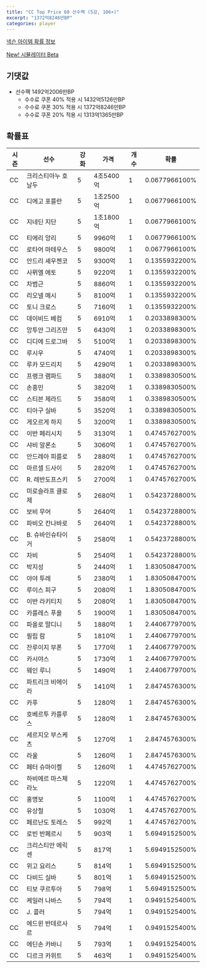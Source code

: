 ```yaml
---
title: "CC Top Price 60 선수팩 (5강, 106+)"
excerpt: "1372억8246만BP"
categories: player
---
```

[넥슨 아이템 확률 정보](http://iteminfo.nexon.com/probability/fco?sn=7551)

[New! 시뮬레이터 Beta](/simulator/7551)
## 기댓값
- 선수팩 1492억2006만BP
  - 수수료 쿠폰 40% 적용 시 1432억5126만BP
  - 수수료 쿠폰 30% 적용 시 1372억8246만BP
  - 수수료 쿠폰 20% 적용 시 1313억1365만BP


## 확률표

|시즌|선수|강화|가격|개수|확률|
|---|---|---|---|---|---|
|CC|크리스티아누 호날두|5|4조5400억|1|0.0677966100%|
|CC|디에고 포를란|5|1조2500억|1|0.0677966100%|
|CC|지네딘 지단|5|1조1800억|1|0.0677966100%|
|CC|티에리 앙리|5|9960억|1|0.0677966100%|
|CC|로타어 마테우스|5|9800억|1|0.0677966100%|
|CC|안드리 셰우첸코|5|9300억|1|0.1355932200%|
|CC|사뮈엘 에토|5|9220억|1|0.1355932200%|
|CC|차범근|5|8860억|1|0.1355932200%|
|CC|리오넬 메시|5|8100억|1|0.1355932200%|
|CC|토니 크로스|5|7160억|1|0.1355932200%|
|CC|데이비드 베컴|5|6910억|1|0.2033898300%|
|CC|앙투안 그리즈만|5|6430억|1|0.2033898300%|
|CC|디디에 드로그바|5|5100억|1|0.2033898300%|
|CC|루시우|5|4740억|1|0.2033898300%|
|CC|루카 모드리치|5|4290억|1|0.2033898300%|
|CC|프랭크 램파드|5|3880억|1|0.3389830500%|
|CC|손흥민|5|3820억|1|0.3389830500%|
|CC|스티븐 제라드|5|3580억|1|0.3389830500%|
|CC|티아구 실바|5|3520억|1|0.3389830500%|
|CC|게오르게 하지|5|3200억|1|0.3389830500%|
|CC|이반 페리시치|5|3130억|1|0.4745762700%|
|CC|샤비 알론소|5|3060억|1|0.4745762700%|
|CC|안드레아 피를로|5|2880억|1|0.4745762700%|
|CC|마르셀 드사이|5|2820억|1|0.4745762700%|
|CC|R. 레반도프스키|5|2700억|1|0.4745762700%|
|CC|미로슬라프 클로제|5|2680억|1|0.5423728800%|
|CC|보비 무어|5|2640억|1|0.5423728800%|
|CC|파비오 칸나바로|5|2640억|1|0.5423728800%|
|CC|B. 슈바인슈타이거|5|2580억|1|0.5423728800%|
|CC|차비|5|2540억|1|0.5423728800%|
|CC|박지성|5|2440억|1|1.8305084700%|
|CC|야야 투레|5|2380억|1|1.8305084700%|
|CC|루이스 피구|5|2080억|1|1.8305084700%|
|CC|이반 라키티치|5|2080억|1|1.8305084700%|
|CC|카를레스 푸욜|5|1900억|1|1.8305084700%|
|CC|파올로 말디니|5|1880억|1|2.4406779700%|
|CC|필립 람|5|1810억|1|2.4406779700%|
|CC|잔루이지 부폰|5|1770억|1|2.4406779700%|
|CC|카시야스|5|1730억|1|2.4406779700%|
|CC|웨인 루니|5|1490억|1|2.4406779700%|
|CC|파트리크 비에이라|5|1410억|1|2.8474576300%|
|CC|카푸|5|1280억|1|2.8474576300%|
|CC|호베르투 카를루스|5|1280억|1|2.8474576300%|
|CC|세르지오 부스케츠|5|1270억|1|2.8474576300%|
|CC|라울|5|1260억|1|2.8474576300%|
|CC|페터 슈마이켈|5|1260억|1|4.4745762700%|
|CC|하비에르 마스체라노|5|1220억|1|4.4745762700%|
|CC|홍명보|5|1100억|1|4.4745762700%|
|CC|유상철|5|1030억|1|4.4745762700%|
|CC|페르난도 토레스|5|992억|1|4.4745762700%|
|CC|로빈 반페르시|5|903억|1|5.6949152500%|
|CC|크리스티안 에릭센|5|817억|1|5.6949152500%|
|CC|위고 요리스|5|814억|1|5.6949152500%|
|CC|다비드 실바|5|801억|1|5.6949152500%|
|CC|티보 쿠르투아|5|798억|1|5.6949152500%|
|CC|케일러 나바스|5|794억|1|0.9491525400%|
|CC|J. 콜러|5|794억|1|0.9491525400%|
|CC|에드윈 반데르사르|5|794억|1|0.9491525400%|
|CC|에딘손 카바니|5|793억|1|0.9491525400%|
|CC|디르크 카위트|5|463억|1|0.9491525400%|
